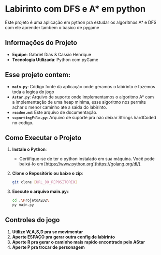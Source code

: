 # Labirinto com DFS e A* em python

Este projeto é uma aplicação em python pra estudar os algoritmos A* e DFS com ele aprender tambem o basico de pygame

## Informações do Projeto

- **Equipe**: Gabriel Dias & Cassio Henrique
- **Tecnologia Utilizada**: Python com pyGame

## Esse projeto contem:
- **`main.py`**: Código fonte da aplicação onde geramos o labirinto e fazemos toda a logica do jogo
- **`Astar.py`**: Arquivo de suporte onde implementamos o algoritmo A* com a implementação de uma heap minima, esse algoritmo nos permite achar o menor caminho ate a saida do labirinto.
- **`readme.md`**: Este arquivo de documentação.
- **`suportingFile.py`**: Arquivo de suporte pra não deixar Strings hardCoded no codigo.

## Como Executar o Projeto

1. **Instale o Python**:
   - Certifique-se de ter o python instalado em sua máquina. Você pode baixá-lo em [https://www.python.org](https://golang.org/dl/).

2. **Clone o Repositório ou baixe o zip**:
   ```bash
   git clone [URL_DO_REPOSITORIO]
   ```

3. **Execute o arquivo main.py:**:
    ```bash
    cd .\ProjetoAED2\
    py main.py
    ```

## Controles do jogo
   1. **Utilize W,A,S,D pra se movimentar**
   2. **Aperte ESPAÇO pra gerar outra config de labirinto**
   3. **Aperte R pra gerar o caminho mais rapido encontrado pelo AStar**
   4. **Aperte P pra trocar de personagem**

